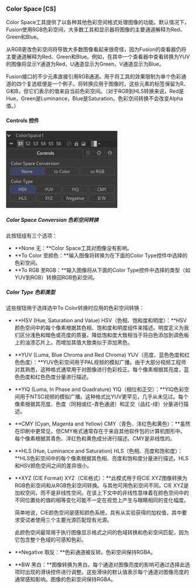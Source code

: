 ### Color Space [CS]

Color Space工具提供了以各种其他色彩空间格式处理图像的功能。默认情况下，Fusion使用RGB色彩空间，大多数工具和显示器将图像的主要通道解释为Red、Green和Blue。

从RGB更改色彩空间将导致大多数图像看起来很奇怪，因为Fusion的查看器仍将主要通道解释为Red、Green和Blue。例如，在其中一个查看器中查看转换为YUV的图像将显示Y通道为Red，U通道显示为Green，V通道显示为Blue。

Fusion接口的不少元素直接引用RGB通道。用于将工具的效果限制为单个色彩通道的四个复选框便是一个例子。将转换应用于图像时，这些元素的标签保留为R、G和B，但它们表示的值来自当前色彩空间。（对于RGB到HLS转换来说，Red是Hue，Green是Luminance，Blue是Saturation。色彩空间转换不会改变Alpha值。）

#### Controls 控件

![CS_Controls](images/CS_Controls.jpg)

##### Color Space Conversion 色彩空间转换

此按钮组有三个选项：

- **None 无：**Color Space工具对图像没有影响。
- **To Color 至颜色：**输入图像将转换为在下面的Color Type控件中选择的色彩空间。
- **To RGB 至RGB：**输入图像将从下面的Color Type控件中选择的类型（如YUV到RGB）转换回RGB色彩空间。

##### Color Type 色彩类型

这些按钮用于选择选中To Color转换时应用的色彩空间转换：

- **HSV (Hue, Saturation and Value) HSV（色相、饱和度和明度）：**HSV颜色空间中的每个像素根据其色相、饱和度和明度组件来描述。明度定义为我们区分浅色和暗色或亮度的质量。降低饱和度大致相当于将白色添加到调色板上的油漆芯片上。而增加其值大致类似于添加黑色。

- **YUV (Luma, Blue Chroma and Red Chroma) YUV（亮度、蓝色色度和红色色度）：**YUV色彩空间用于PAL视频的模拟广播。由于大部分视频工程师对其熟悉，这种格式通常用于对图像进行色彩校正。每个像素根据其亮度，蓝色色度和红色色度分量进行描述。

- **YIQ (Luma, In Phase and Quadrature) YIQ（相位和正交）：**YIQ色彩空间用于NTSC视频的模拟广播。这种格式比YUV更罕见，几乎从未见过。每个像素根据其亮度、色度（同相或红-青色通道）和正交（品红-绿）分量进行描述。

- **CMY (Cyan, Magenta and Yellow) CMY（青色、洋红色和黄色）：**虽然在印刷中更常见，但CMY格式通常存在于来自其他软件包的计算机图形中。每个像素根据其青色、洋红色和黄色成分进行描述。CMY是非线性的。

- **HLS (Hue, Luminance and Saturation) HLS（色相、亮度和饱和度）：**HLS色彩空间中的每个像素根据其色相、亮度和饱和度分量进行描述。HLS和HSV颜色空间之间的差异很小。

- **XYZ (CIE Format) XYZ（CIE格式）：**此模式用于将CIE XYZ图像转换为RGB色彩空间和从RGB色彩空间转换。与其他可用色彩空间不同，CIE XYZ是加权空间，而不是非线性空间。在该上下文中的非线性意味着在颜色空间中的不同位置处的值的相等变化可能不一定在视觉上产生与眼睛相同的变化幅度。

  简单地说，CIE颜色空间是感知颜色系统，具有从实验获得的加权值，其中要求受试者使用三个主要光源匹配现有光源。

  此颜色空间最常用于执行图像显示格式之间的色域转换和色彩空间匹配，因为它包含整个色域的可感知色彩。

- **Negative 取反：**色彩通道被反转。色彩空间保持RGBA。

- **BW 黑白：**图像转换为黑白。每个通道对图像亮度的影响可通过选择此选项时出现的滑块控件进行调整。这些滑块的默认值表示每个通道对图像亮度的通常感知影响。图像的色彩空间保持RGBA。
